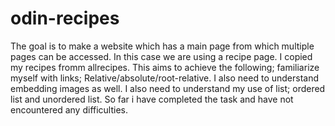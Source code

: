# odin-recipes
The goal is to make a website which has a main page from which multiple pages can be accessed. In this case we are using a recipe page. I copied my recipes fromm allrecipes.
This aims to achieve the following;
familiarize myself with links; Relative/absolute/root-relative.
I also need to understand embedding images as well.
I also need to understand my use of list; ordered list and unordered list.
So far i have completed the task and have not encountered any difficulties.